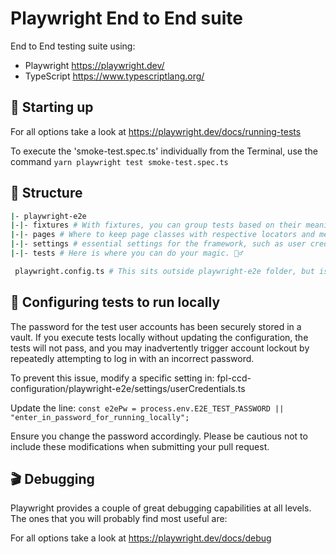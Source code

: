 # Playwright End to End suite

End to End testing suite using:

- Playwright https://playwright.dev/
- TypeScript https://www.typescriptlang.org/

## 🤖 Starting up

For all options take a look at https://playwright.dev/docs/running-tests

To execute the 'smoke-test.spec.ts' individually from the Terminal, use the command `yarn playwright test smoke-test.spec.ts`

## 📁 Structure

```sh
|- playwright-e2e
|-|- fixtures # With fixtures, you can group tests based on their meaning, instead of their common setup.
|-|- pages # Where to keep page classes with respective locators and methods. We utilise POM (Page Object Modeling).
|-|- settings # essential settings for the framework, such as user credentials and URLs.
|-|- tests # Here is where you can do your magic. 🧙‍♂️

 playwright.config.ts # This sits outside playwright-e2e folder, but is the config file for playwright only tests.
```

## 🔐 Configuring tests to run locally

The password for the test user accounts has been securely stored in a vault. If you execute tests locally without updating the configuration, the tests will not pass, and you may inadvertently trigger account lockout by repeatedly attempting to log in with an incorrect password.

To prevent this issue, modify a specific setting in:
fpl-ccd-configuration/playwright-e2e/settings/userCredentials.ts

Update the line:
`const e2ePw = process.env.E2E_TEST_PASSWORD || "enter_in_password_for_running_locally";`

Ensure you change the password accordingly. Please be cautious not to include these modifications when submitting your pull request.

## 🎬 Debugging

Playwright provides a couple of great debugging capabilities at all levels. The ones that you will probably find most useful are:

For all options take a look at https://playwright.dev/docs/debug
